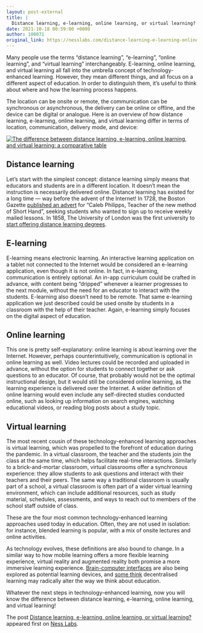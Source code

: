 ```yaml
---
layout: post-external
title: |
  Distance learning, e-learning, online learning, or virtual learning?
date: 2021-10-18 00:59:00 +0000
author: 100071
original_link: https://nesslabs.com/distance-learning-e-learning-online-learning-virtual-learning-difference?utm_source=rss&utm_medium=rss&utm_campaign=distance-learning-e-learning-online-learning-virtual-learning-difference
---
```


Many people use the terms “distance learning”, “e-learning”, “online learning”, and “virtual learning” interchangeably. E-learning, online learning, and virtual learning all fall into the umbrella concept of technology-enhanced learning. However, they mean different things, and all focus on a different aspect of education. In order to distinguish them, it’s useful to think about where and how the learning process happens.

The location can be onsite or remote, the communication can be synchronous or asynchronous, the delivery can be online or offline, and the device can be digital or analogue. Here is an overview of how distance learning, e-learning, online learning, and virtual learning differ in terms of location, communication, delivery mode, and device:

[![The difference between distance learning, e-learning, online learning, and virtual learning: a comparative table](https://nesslabs.com/wp-content/uploads/2021/10/distance-learning-e-learning-online-learning-virtual-learning-difference-table.png)](https://nesslabs.com/wp-content/uploads/2021/10/distance-learning-e-learning-online-learning-virtual-learning-difference-table.png)

## Distance learning

Let’s start with the simplest concept: distance learning simply means that educators and students are in a different location. It doesn’t mean the instruction is necessarily delivered online. Distance learning has existed for a long time — way before the advent of the Internet! In 1728, the Boston Gazette [published an advert](https://books.google.co.uk/books?id=YTtdNQAACAAJ&redir_esc=y) for “Caleb Philipps, Teacher of the new method of Short Hand”, seeking students who wanted to sign up to receive weekly mailed lessons. In 1858, The University of London was the first university to [start offering distance learning degrees](https://www.jstor.org/stable/368852?origin=crossref&seq=1#metadata_info_tab_contents).

## E-learning

E-learning means electronic learning. An interactive learning application on a tablet not connected to the Internet would be considered an e-learning application, even though it is not online. In fact, in e-learning, communication is entirely optional. An in-app curriculum could be crafted in advance, with content being “dripped” whenever a learner progresses to the next module, without the need for an educator to interact with the students. E-learning also doesn’t need to be remote. That same e-learning application we just described could be used onsite by students in a classroom with the help of their teacher. Again, e-learning simply focuses on the digital aspect of education.

## Online learning

This one is pretty self-explanatory: online learning is about learning over the Internet. However, perhaps counterintuitively, communication is optional in online learning as well. Video lectures could be recorded and uploaded in advance, without the option for students to connect together or ask questions to an educator. Of course, that probably would not be the optimal instructional design, but it would still be considered online learning, as the learning experience is delivered over the Internet. A wider definition of online learning would even include any self-directed studies conducted online, such as looking up information on search engines, watching educational videos, or reading blog posts about a study topic.

## Virtual learning

The most recent cousin of these technology-enhanced learning approaches is virtual learning, which was propelled to the forefront of education during the pandemic. In a virtual classroom, the teacher and the students join the class at the same time, which helps facilitate real-time interactions. Similarly to a brick-and-mortar classroom, virtual classrooms offer a synchronous experience: they allow students to ask questions and interact with their teachers and their peers. The same way a traditional classroom is usually part of a school, a virtual classroom is often part of a wider virtual learning environment, which can include additional resources, such as study material, schedules, assessments, and ways to reach out to members of the school staff outside of class.

These are the four most common technology-enhanced learning approaches used today in education. Often, they are not used in isolation: for instance, blended learning is popular, with a mix of onsite lectures and online activities.

As technology evolves, these definitions are also bound to change. In a similar way to how mobile learning offers a more flexible learning experience, virtual reality and augmented reality both promise a more immersive learning experience. [Brain-computer interfaces](https://nesslabs.com/neuralink) are also being explored as potential learning devices, and [some think](https://twitter.com/courtlandleer/status/1448797069909635072) decentralised learning may radically alter the way we think about education.

Whatever the next steps in technology-enhanced learning, now you will know the difference between distance learning, e-learning, online learning, and virtual learning!

The post [Distance learning, e-learning, online learning, or virtual learning?](https://nesslabs.com/distance-learning-e-learning-online-learning-virtual-learning-difference) appeared first on [Ness Labs](https://nesslabs.com).
